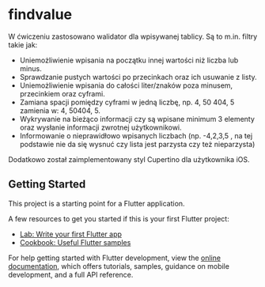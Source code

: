 # findvalue

W ćwiczeniu zastosowano walidator dla wpisywanej tablicy. Są to m.in. filtry takie jak:

- Uniemożliwienie wpisania na początku innej wartości niż liczba lub minus.
- Sprawdzanie pustych wartości po przecinkach oraz ich usuwanie z listy.
- Uniemożliwienie wpisania do całości liter/znaków poza minusem, przecinkiem oraz cyframi.
- Zamiana spacji pomiędzy cyframi w jedną liczbę, np. 4, 50 404, 5 zamienia w: 4, 50404, 5.
- Wykrywanie na bieżąco informacji czy są wpisane minimum 3 elementy oraz wysłanie informacji zwrotnej użytkownikowi.
- Informowanie o nieprawidłowo wpisanych liczbach (np. -4,2,3,5 , na tej podstawie nie da się wysnuć czy lista jest parzysta czy też nieparzysta)

Dodatkowo został zaimplementowany styl Cupertino dla użytkownika iOS.

## Getting Started

This project is a starting point for a Flutter application.

A few resources to get you started if this is your first Flutter project:

- [Lab: Write your first Flutter app](https://docs.flutter.dev/get-started/codelab)
- [Cookbook: Useful Flutter samples](https://docs.flutter.dev/cookbook)

For help getting started with Flutter development, view the
[online documentation](https://docs.flutter.dev/), which offers tutorials,
samples, guidance on mobile development, and a full API reference.
